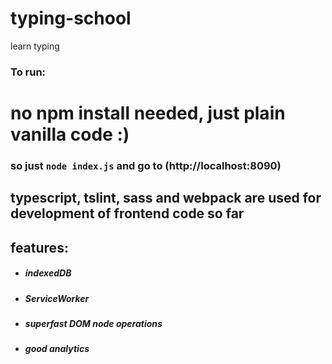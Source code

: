 # typing-school
learn typing

### To run:
# no npm install needed, just plain vanilla code :)
### so just `node index.js` and go to (http://localhost:8090)
## typescript, tslint, sass and webpack are used for development of frontend code so far
## features:
- ##### indexedDB
- ##### ServiceWorker
- ##### superfast DOM node operations
- ##### good analytics
